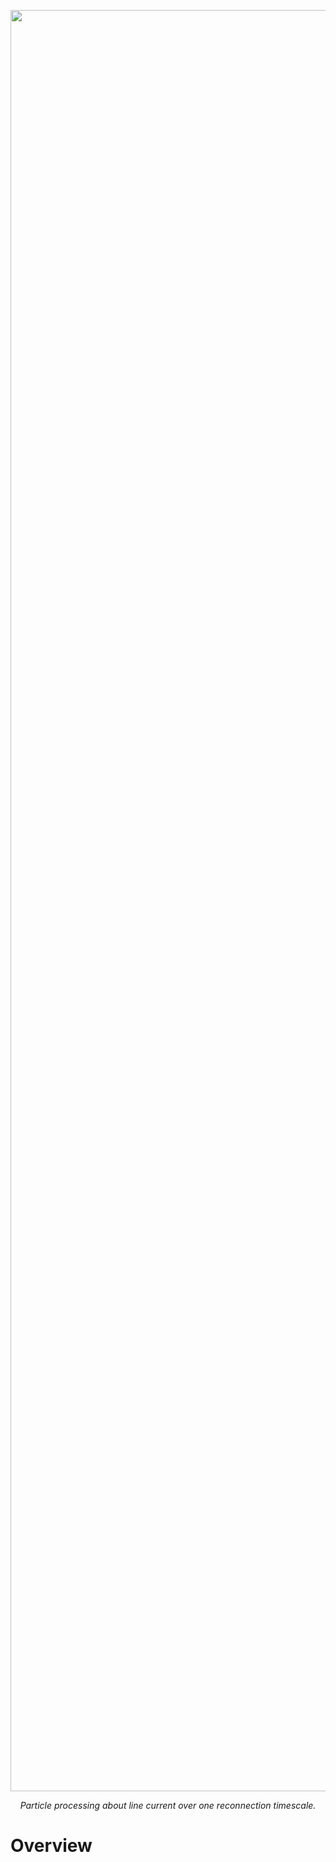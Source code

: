 <p align="center">
<img width="4800" height="2850" alt="Figure" src="https://github.com/user-attachments/assets/9665a29b-58a3-471e-a877-1089e133b29b" />
</p>
<p align="center">
<em>Particle processing about line current over one reconnection timescale.</em>
</p>

# Overview

